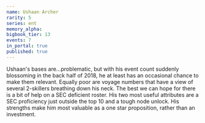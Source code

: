 ```yaml
---
name: Ushaan Archer
rarity: 5
series: ent
memory_alpha:
bigbook_tier: 13
events: 7
in_portal: true
published: true
---
```


Ushaan's bases are...problematic, but with his event count suddenly blossoming in the back half of 2018, he at least has an occasional chance to make them relevant. Equally poor are voyage numbers that have a view of several 2-skillers breathing down his neck. The best we can hope for there is a bit of help on a SEC deficient roster. His two most useful attributes are a SEC proficiency just outside the top 10 and a tough node unlock. His strengths make him most valuable as a one star proposition, rather than an investment.
